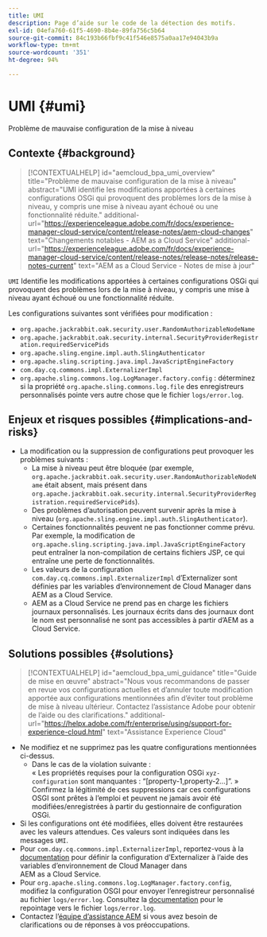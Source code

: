 ```yaml
---
title: UMI
description: Page d’aide sur le code de la détection des motifs.
exl-id: 04efa760-61f5-4690-8b4e-89fa756c5b64
source-git-commit: 84c193b66fbf9c41f546e8575a0aa17e94043b9a
workflow-type: tm+mt
source-wordcount: '351'
ht-degree: 94%

---
```


# UMI {#umi}

Problème de mauvaise configuration de la mise à niveau

## Contexte {#background}

>[!CONTEXTUALHELP]
>id="aemcloud_bpa_umi_overview"
>title="Problème de mauvaise configuration de la mise à niveau"
>abstract="UMI identifie les modifications apportées à certaines configurations OSGi qui provoquent des problèmes lors de la mise à niveau, y compris une mise à niveau ayant échoué ou une fonctionnalité réduite."
>additional-url="https://experienceleague.adobe.com/fr/docs/experience-manager-cloud-service/content/release-notes/aem-cloud-changes" text="Changements notables - AEM as a Cloud Service"
>additional-url="https://experienceleague.adobe.com/fr/docs/experience-manager-cloud-service/content/release-notes/release-notes/release-notes-current" text="AEM as a Cloud Service - Notes de mise à jour"

`UMI`  Identifie les modifications apportées à certaines configurations OSGi qui provoquent des problèmes lors de la mise à niveau, y compris une mise à niveau ayant échoué ou une fonctionnalité réduite.

Les configurations suivantes sont vérifiées pour modification :

* `org.apache.jackrabbit.oak.security.user.RandomAuthorizableNodeName`
* `org.apache.jackrabbit.oak.security.internal.SecurityProviderRegistration.requiredServicePids`
* `org.apache.sling.engine.impl.auth.SlingAuthenticator`
* `org.apache.sling.scripting.java.impl.JavaScriptEngineFactory`
* `com.day.cq.commons.impl.ExternalizerImpl`
* `org.apache.sling.commons.log.LogManager.factory.config` : déterminez si la propriété `org.apache.sling.commons.log.file` des enregistreurs personnalisés pointe vers autre chose que le fichier `logs/error.log`.

## Enjeux et risques possibles {#implications-and-risks}

* La modification ou la suppression de configurations peut provoquer les problèmes suivants :
   * La mise à niveau peut être bloquée (par exemple, `org.apache.jackrabbit.oak.security.user.RandomAuthorizableNodeName` était absent, mais présent dans `org.apache.jackrabbit.oak.security.internal.SecurityProviderRegistration.requiredServicePids`).
   * Des problèmes d’autorisation peuvent survenir après la mise à niveau (`org.apache.sling.engine.impl.auth.SlingAuthenticator`).
   * Certaines fonctionnalités peuvent ne pas fonctionner comme prévu. Par exemple, la modification de `org.apache.sling.scripting.java.impl.JavaScriptEngineFactory` peut entraîner la non-compilation de certains fichiers JSP, ce qui entraîne une perte de fonctionnalités.
   * Les valeurs de la configuration `com.day.cq.commons.impl.ExternalizerImpl` d’Externalizer sont définies par les variables d’environnement de Cloud Manager dans AEM as a Cloud Service.
   * AEM as a Cloud Service ne prend pas en charge les fichiers journaux personnalisés. Les journaux écrits dans des journaux dont le nom est personnalisé ne sont pas accessibles à partir d’AEM as a Cloud Service.

## Solutions possibles {#solutions}

>[!CONTEXTUALHELP]
>id="aemcloud_bpa_umi_guidance"
>title="Guide de mise en œuvre"
>abstract="Nous vous recommandons de passer en revue vos configurations actuelles et d’annuler toute modification apportée aux configurations mentionnées afin d’éviter tout problème de mise à niveau ultérieur. Contactez l’assistance Adobe pour obtenir de l’aide ou des clarifications."
>additional-url="https://helpx.adobe.com/fr/enterprise/using/support-for-experience-cloud.html" text="Assistance Experience Cloud"

* Ne modifiez et ne supprimez pas les quatre configurations mentionnées ci-dessus.
   * Dans le cas de la violation suivante :\
     « Les propriétés requises pour la configuration OSGi `xyz-configuration` sont manquantes : “[property-1,property-2...]”. »\
     Confirmez la légitimité de ces suppressions car ces configurations OSGI sont prêtes à l’emploi et peuvent ne jamais avoir été modifiées/enregistrées à partir du gestionnaire de configuration OSGi.
* Si les configurations ont été modifiées, elles doivent être restaurées avec les valeurs attendues. Ces valeurs sont indiquées dans les messages `UMI`.
* Pour `com.day.cq.commons.impl.ExternalizerImpl`, reportez-vous à la [documentation](https://experienceleague.adobe.com/fr/docs/experience-manager-cloud-service/content/implementing/developer-tools/externalizer) pour définir la configuration d’Externalizer à l’aide des variables d’environnement de Cloud Manager dans AEM as a Cloud Service.
* Pour `org.apache.sling.commons.log.LogManager.factory.config`, modifiez la configuration OSGI pour envoyer l’enregistreur personnalisé au fichier `logs/error.log`. Consultez la [documentation](https://experienceleague.adobe.com/fr/docs/experience-manager-learn/cloud-service/debugging/debugging-aem-as-a-cloud-service/logs) pour le repointage vers le fichier `logs/error.log`.
* Contactez l’[équipe d’assistance AEM](https://helpx.adobe.com/fr/enterprise/using/support-for-experience-cloud.html) si vous avez besoin de clarifications ou de réponses à vos préoccupations.
